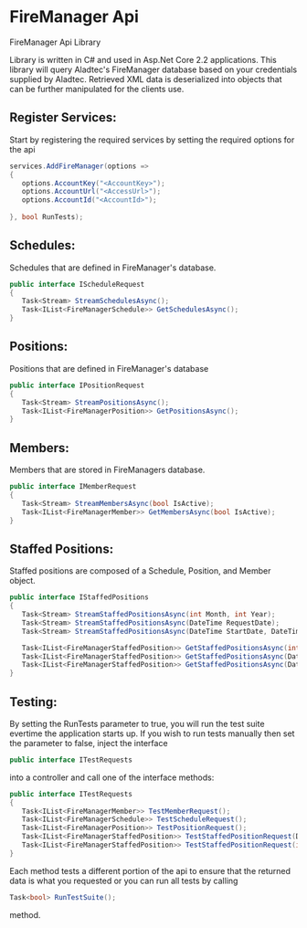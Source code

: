 # FireManager Api
FireManager Api Library

Library is written in C# and used in Asp.Net Core 2.2 applications. This library will query Aladtec's FireManager database based on your credentials supplied by Aladtec. Retrieved XML data is deserialized into objects that can be further manipulated for the clients use.

## Register Services:

Start by registering the required services by setting the required options for the api

```c#
services.AddFireManager(options =>
{
   options.AccountKey("<AccountKey>");
   options.AccountUrl("<AccessUrl>");
   options.AccountId("<AccountId>");
   
}, bool RunTests);

```

## Schedules:
Schedules that are defined in FireManager's database.

```c#
public interface IScheduleRequest
{
   Task<Stream> StreamSchedulesAsync();
   Task<IList<FireManagerSchedule>> GetSchedulesAsync();
}
```

## Positions:
Positions that are defined in FireManager's database

```c#
public interface IPositionRequest
{
   Task<Stream> StreamPositionsAsync();
   Task<IList<FireManagerPosition>> GetPositionsAsync();
}
```

## Members:
Members that are stored in FireManagers database.

```c#
public interface IMemberRequest
{
   Task<Stream> StreamMembersAsync(bool IsActive);
   Task<IList<FireManagerMember>> GetMembersAsync(bool IsActive);
}
```

## Staffed Positions:
Staffed positions are composed of a Schedule, Position, and Member object.

```c#
public interface IStaffedPositions
{
   Task<Stream> StreamStaffedPositionsAsync(int Month, int Year);
   Task<Stream> StreamStaffedPositionsAsync(DateTime RequestDate);
   Task<Stream> StreamStaffedPositionsAsync(DateTime StartDate, DateTime EndDate);

   Task<IList<FireManagerStaffedPosition>> GetStaffedPositionsAsync(int Month, int Year);
   Task<IList<FireManagerStaffedPosition>> GetStaffedPositionsAsync(DateTime RequestDate);
   Task<IList<FireManagerStaffedPosition>> GetStaffedPositionsAsync(DateTime StartDate, DateTime EndDate);
}
```

## Testing:
By setting the RunTests parameter to true, you will run the test suite evertime the application starts up. If you wish to run tests manually then set the parameter to false, inject the interface 
```c#
public interface ITestRequests
```
into a controller and call one of the interface methods:

```c#
public interface ITestRequests
{
   Task<IList<FireManagerMember>> TestMemberRequest();
   Task<IList<FireManagerSchedule>> TestScheduleRequest();
   Task<IList<FireManagerPosition>> TestPositionRequest();
   Task<IList<FireManagerStaffedPosition>> TestStaffedPositionRequest(DateTime Date);
   Task<IList<FireManagerStaffedPosition>> TestStaffedPositionRequest(int Year, int Month);
}
```

Each method tests a different portion of the api to ensure that the returned data is what you requested or you can run all tests by calling

```c#
Task<bool> RunTestSuite();
```
method.
